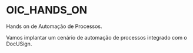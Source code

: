 # OIC_HANDS_ON

Hands on de Automação de Processos.

Vamos implantar um cenário de automação de processos integrado com o DocUSign.
